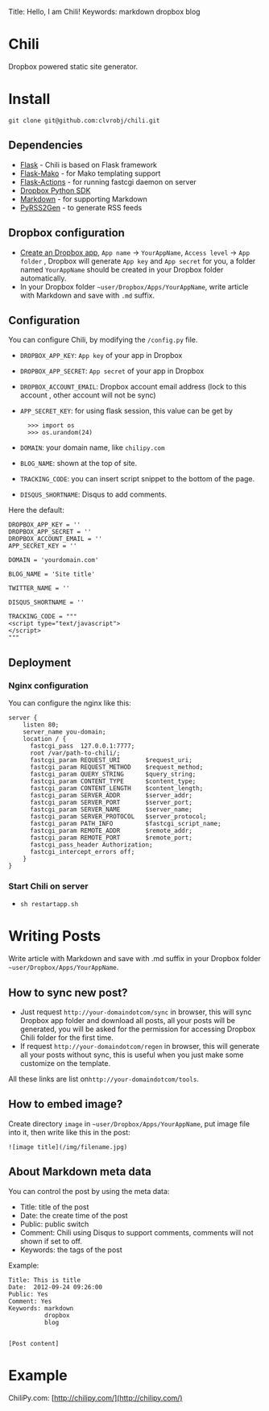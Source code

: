 Title: Hello, I am Chili!
Keywords: markdown
          dropbox
          blog


Chili
=====
Dropbox powered static site generator.

# Install
`git clone git@github.com:clvrobj/chili.git`

## Dependencies
* [Flask](http://flask.pocoo.org/) - Chili is based on Flask framework
* [Flask-Mako](http://packages.python.org/Flask-Mako/) - for Mako templating support
* [Flask-Actions](http://packages.python.org/Flask-Actions/) - for running fastcgi daemon on server
* [Dropbox Python SDK](https://www.dropbox.com/developers/reference/sdk)
* [Markdown](http://pypi.python.org/pypi/Markdown) - for supporting Markdown
* [PyRSS2Gen](http://pypi.python.org/pypi/PyRSS2Gen) - to generate RSS feeds

## Dropbox configuration
* [Create an Dropbox app](https://www.dropbox.com/developers/apps), `App name` → `YourAppName`, `Access level` → `App folder` , Dropbox will generate `App key` and `App secret` for you, a folder named `YourAppName` should be created in your Dropbox folder automatically.
* In your Dropbox folder `~user/Dropbox/Apps/YourAppName`, write article with Markdown and save with `.md` suffix.

## Configuration
You can configure Chili, by modifying the `/config.py` file.

* `DROPBOX_APP_KEY`: `App key` of your app in Dropbox
* `DROPBOX_APP_SECRET`: `App secret` of your app in Dropbox
* `DROPBOX_ACCOUNT_EMAIL`: Dropbox account email address (lock to this account , other account will not be sync)
* `APP_SECRET_KEY`: for using flask session, this value can be get by

		>>> import os
		>>> os.urandom(24)

* `DOMAIN`: your domain name, like `chilipy.com`
* `BLOG_NAME`: shown at the top of site.
* `TRACKING_CODE`: you can insert script snippet to the bottom of the page.
* `DISQUS_SHORTNAME`: Disqus to add comments.

Here the default:

	DROPBOX_APP_KEY = ''
	DROPBOX_APP_SECRET = ''
	DROPBOX_ACCOUNT_EMAIL = ''
	APP_SECRET_KEY = ''
	
	DOMAIN = 'yourdomain.com'
	
	BLOG_NAME = 'Site title'

	TWITTER_NAME = ''

	DISQUS_SHORTNAME = ''

	TRACKING_CODE = """
	<script type="text/javascript">
	</script>
	"""


## Deployment
### Nginx configuration
You can configure the nginx like this:

	server {
	    listen 80;
	    server_name you-domain;
	    location / {
	      fastcgi_pass  127.0.0.1:7777;
	      root /var/path-to-chili/;
	      fastcgi_param REQUEST_URI       $request_uri;
	      fastcgi_param REQUEST_METHOD    $request_method;
	      fastcgi_param QUERY_STRING      $query_string;
	      fastcgi_param CONTENT_TYPE      $content_type;
	      fastcgi_param CONTENT_LENGTH    $content_length;
	      fastcgi_param SERVER_ADDR       $server_addr;
	      fastcgi_param SERVER_PORT       $server_port;
	      fastcgi_param SERVER_NAME       $server_name;
	      fastcgi_param SERVER_PROTOCOL   $server_protocol;
	      fastcgi_param PATH_INFO         $fastcgi_script_name;
	      fastcgi_param REMOTE_ADDR       $remote_addr;
	      fastcgi_param REMOTE_PORT       $remote_port;
	      fastcgi_pass_header Authorization;
	      fastcgi_intercept_errors off;
	    }
	}


### Start Chili on server
* `sh restartapp.sh`

# Writing Posts
Write article with Markdown and save with .md suffix in your Dropbox folder `~user/Dropbox/Apps/YourAppName`.

## How to sync new post?
* Just request `http://your-domaindotcom/sync` in browser,  this will sync Dropbox app folder and download all posts, all your posts will be generated,  you will be asked for the permission for accessing Dropbox Chili folder for the first time.
* If request `http://your-domaindotcom/regen` in browser, this will generate all your posts without sync, this is useful when you just make some customize on the template.

All these links are list on`http://your-domaindotcom/tools`.

## How to embed image?
Create directory `image` in `~user/Dropbox/Apps/YourAppName`, put image file into it, then write like this in the post:

`![image title](/img/filename.jpg)`

## About Markdown meta data
You can control the post by using the meta data:

* Title: title of the post
* Date: the create time of the post
* Public: public switch
* Comment: Chili using Disqus to support comments, comments will not shown if set to off.
* Keywords: the tags of the post

Example:

	Title: This is title
	Date:  2012-09-24 09:26:00
	Public: Yes
	Comment: Yes
	Keywords: markdown
	          dropbox
	          blog
	
	
	[Post content]

# Example
ChiliPy.com: [http://chilipy.com/](http://chilipy.com/)